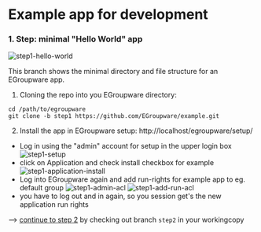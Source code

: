 # Example app for development

### 1. Step: minimal "Hello World" app

![step1-hello-world](https://user-images.githubusercontent.com/972180/68392090-4b047a80-0169-11ea-87ce-a1ef6d2f7ea5.png)

This branch shows the minimal directory and file structure for an EGroupware app.

1. Cloning the repo into you EGroupware directory:
```
cd /path/to/egroupware
git clone -b step1 https://github.com/EGroupware/example.git
```

2. Install the app in EGroupware setup: http://localhost/egroupware/setup/

* Log in using the "admin" account for setup in the upper login box
![step1-setup](https://user-images.githubusercontent.com/972180/68393526-85234b80-016c-11ea-8480-620160c3b086.png)
* click on Application and check install checkbox for example
![step1-application-install](https://user-images.githubusercontent.com/972180/68393525-85234b80-016c-11ea-9677-8c535ac03a15.png)
* Log into EGroupware again and add run-rights for example app to eg. default group
![step1-admin-acl](https://user-images.githubusercontent.com/972180/68394226-b9e3d280-016d-11ea-9dbf-e769eb499e82.png)
![step1-add-run-acl](https://user-images.githubusercontent.com/972180/68394225-b9e3d280-016d-11ea-856d-36033d6c7fd8.png)
* you have to log out and in again, so you session get's the new application run rights

--> [continue to step 2](https://github.com/EGroupware/example/tree/step2) by checking out branch ```step2``` in your workingcopy
